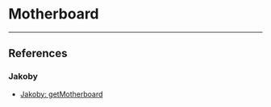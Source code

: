 # Motherboard

---
## References

### Jakoby

- [Jakoby: getMotherboard](https://github.com/I-Am-Jakoby/PowerShell-for-Hackers/blob/main/VideoNotes/getMotherboard.md)